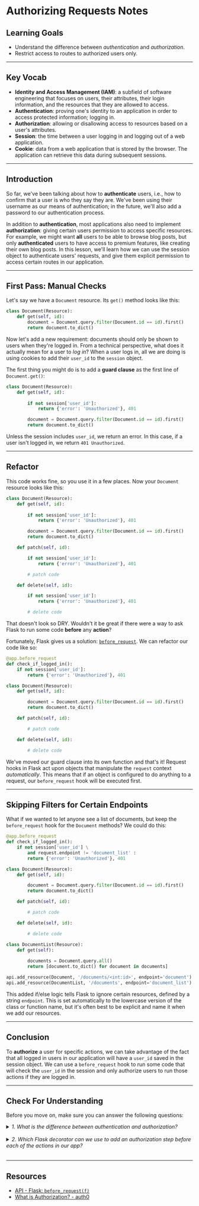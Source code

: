 # Authorizing Requests Notes

## Learning Goals

- Understand the difference between _authentication_ and _authorization_.
- Restrict access to routes to authorized users only.

***

## Key Vocab

- **Identity and Access Management (IAM)**: a subfield of software engineering that
  focuses on users, their attributes, their login information, and the resources
  that they are allowed to access.
- **Authentication**: proving one's identity to an application in order to
  access protected information; logging in.
- **Authorization**: allowing or disallowing access to resources based on a
  user's attributes.
- **Session**: the time between a user logging in and logging out of a web
  application.
- **Cookie**: data from a web application that is stored by the browser. The
  application can retrieve this data during subsequent sessions.

***

## Introduction

So far, we've been talking about how to **authenticate** users, i.e., how to
confirm that a user is who they say they are. We've been using their username as
our means of authentication; in the future, we'll also add a password to our
authentication process.

In addition to **authentication**, most applications also need to implement
**authorization**: giving certain users permission to access specific resources.
For example, we might want **all** users to be able to browse blog posts, but
only **authenticated** users to have access to premium features, like creating
their own blog posts. In this lesson, we'll learn how we can use the session
object to authenticate users' requests, and give them explicit permission to
access certain routes in our application.

***

## First Pass: Manual Checks

Let's say we have a `Document` resource. Its `get()` method looks like this:

```py
class Document(Resource):
    def get(self, id):
        document = Document.query.filter(Document.id == id).first()
        return document.to_dict()

```

Now let's add a new requirement: documents should only be shown to users when
they're logged in. From a technical perspective, what does it actually mean for
a user to _log in_? When a user logs in, all we are doing is using cookies to
add their `user_id` to the `session` object.

The first thing you might do is to add a **guard clause** as the first line of
`Document.get()`:

```py
class Document(Resource):
    def get(self, id):
        
        if not session['user_id']:
            return {'error': 'Unauthorized'}, 401

        document = Document.query.filter(Document.id == id).first()
        return document.to_dict()

```

Unless the session includes `user_id`, we return an error. In this case, if a
user isn't logged in, we return `401 Unauthorized`.

***

## Refactor

This code works fine, so you use it in a few places. Now your
`Document` resource looks like this:

```py
class Document(Resource):
    def get(self, id):
        
        if not session['user_id']:
            return {'error': 'Unauthorized'}, 401

        document = Document.query.filter(Document.id == id).first()
        return document.to_dict()

    def patch(self, id):

        if not session['user_id']:
            return {'error': 'Unauthorized'}, 401

        # patch code

    def delete(self, id):

        if not session['user_id']:
            return {'error': 'Unauthorized'}, 401

        # delete code
```

That doesn't look so DRY. Wouldn't it be great if there were a way to ask Flask
to run some code **before** any **action**?

Fortunately, Flask gives us a solution: [`before_request`][before]. We can
refactor our code like so:

```py
@app.before_request
def check_if_logged_in():
    if not session['user_id']:
        return {'error': 'Unauthorized'}, 401

class Document(Resource):
    def get(self, id):

        document = Document.query.filter(Document.id == id).first()
        return document.to_dict()

    def patch(self, id):

        # patch code

    def delete(self, id):

        # delete code
```

We've moved our guard clause into its own function and that's it! Request hooks
in Flask act upon objects that manipulate the `request` context _automatically_.
This means that if an object is configured to do anything to a request, our
`before_request` hook will be executed first.

***

## Skipping Filters for Certain Endpoints

What if we wanted to let anyone see a list of documents, but keep the
`before_request` hook for the `Document` methods? We could do this:

```py
@app.before_request
def check_if_logged_in():
    if not session['user_id'] \
        and request.endpoint != 'document_list' :
        return {'error': 'Unauthorized'}, 401

class Document(Resource):
    def get(self, id):

        document = Document.query.filter(Document.id == id).first()
        return document.to_dict()

    def patch(self, id):

        # patch code

    def delete(self, id):

        # delete code

class DocumentList(Resource):
    def get(self):
        
        documents = Document.query.all()
        return [document.to_dict() for document in documents]

api.add_resource(Document, '/documents/<int:id>', endpoint='document')
api.add_resource(DocumentList, '/documents', endpoint='document_list')

```

This added if/else logic tells Flask to ignore certain resources, defined by a
string `endpoint`. This is set automatically to the lowercase version of the
class or function name, but it's often best to be explicit and name it when we
add our resources.

***

## Conclusion

To **authorize** a user for specific actions, we can take advantage of the fact
that all logged in users in our application will have a `user_id` saved in the
session object. We can use a `before_request` hook to run some code that will
check the `user_id` in the session and only authorize users to run those
actions if they are logged in.

***

## Check For Understanding

Before you move on, make sure you can answer the following questions:

<details>
  <summary>
    <em>1. What is the difference between authentication and authorization?</em>
  </summary>

  <p>Authentication is the process of proving you are who you are- i.e., logging
     in.</p>
  <p>Authorization is the process of deciding who gets access to what. This
     usually includes a check to see if a user is logged in, but it can also
     involve unique privileges that they have within the app, like which
     profiles you can view in full on Instagram.</p>
</details>
<br/>

<details>
  <summary>
    <em>2. Which Flask decorator can we use to add an authorization step
        before each of the actions in our app?</em>
  </summary>

  <p>The <code>before_request</code> hook.</p>
  <p>Remember that conditional statements in your <code>before_request</code>
     block can whitelist certain views.</p>
</details>
<br/>

***

## Resources

- [API - Flask: `before_request(f)`][before]
- [What is Authorization? - auth0](https://auth0.com/intro-to-iam/what-is-authorization)

[before]: https://flask.palletsprojects.com/en/2.2.x/api/?highlight=before_request#flask.Flask.before_request
